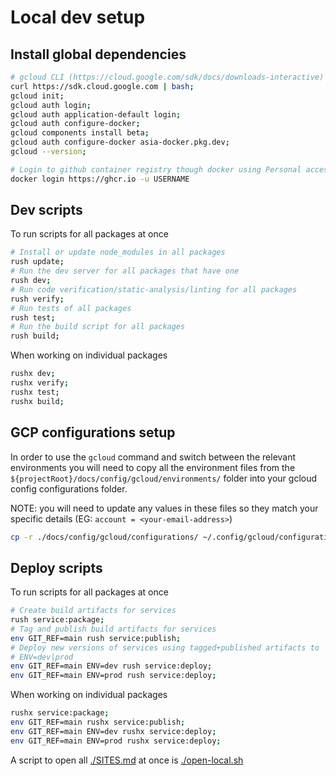 # Local dev setup

## Install global dependencies

```sh
# gcloud CLI (https://cloud.google.com/sdk/docs/downloads-interactive)
curl https://sdk.cloud.google.com | bash;
gcloud init;
gcloud auth login;
gcloud auth application-default login;
gcloud auth configure-docker;
gcloud components install beta;
gcloud auth configure-docker asia-docker.pkg.dev;
gcloud --version;

# Login to github container registry though docker using Personal access token (GITHUB_PERSONAL_ACCESS_TOKEN)
docker login https://ghcr.io -u USERNAME
```

## Dev scripts

To run scripts for all packages at once

```sh
# Install or update node_modules in all packages
rush update;
# Run the dev server for all packages that have one
rush dev;
# Run code verification/static-analysis/linting for all packages
rush verify;
# Run tests of all packages
rush test;
# Run the build script for all packages
rush build;
```

When working on individual packages

```sh
rushx dev;
rushx verify;
rushx test;
rushx build;
```

## GCP configurations setup

In order to use the `gcloud` command and switch between the relevant environments you will need to copy all the environment files from the `${projectRoot}/docs/config/gcloud/environments/` folder into your gcloud config configurations folder.

NOTE: you will need to update any values in these files so they match your specific details (EG: `account = <your-email-address>`)

```sh
cp -r ./docs/config/gcloud/configurations/ ~/.config/gcloud/configurations/;
```

## Deploy scripts

To run scripts for all packages at once

```sh
# Create build artifacts for services
rush service:package;
# Tag and publish build artifacts for services
env GIT_REF=main rush service:publish;
# Deploy new versions of services using tagged+published artifacts to
# ENV=dev|prod
env GIT_REF=main ENV=dev rush service:deploy;
env GIT_REF=main ENV=prod rush service:deploy;
```

When working on individual packages

```sh
rushx service:package;
env GIT_REF=main rushx service:publish;
env GIT_REF=main ENV=dev rushx service:deploy;
env GIT_REF=main ENV=prod rushx service:deploy;
```

A script to open all [./SITES.md](./SITES.md) at once is [./open-local.sh](../open-local.sh)
